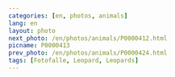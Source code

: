 ```yaml
---
categories: [en, photos, animals]
lang: en
layout: photo
next_photo: /en/photos/animals/P0000412.html
picname: P0000413
prev_photo: /en/photos/animals/P0000424.html
tags: [Fotofalle, Leopard, Leopards]
---
```


